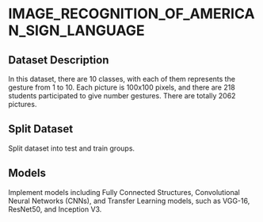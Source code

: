 # IMAGE_RECOGNITION_OF_AMERICAN_SIGN_LANGUAGE

## Dataset Description
In this dataset, there are 10 classes, with each of them represents the gesture from 1 to 10. Each picture is 100x100 pixels, and there are 218 students participated to give number gestures. There are totally 2062 pictures.

## Split Dataset
Split dataset into test and train groups.

## Models
Implement models including Fully Connected Structures, Convolutional Neural Networks (CNNs), and Transfer Learning models, such as VGG-16, ResNet50, and Inception V3.
